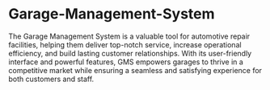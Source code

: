 # Garage-Management-System
The Garage Management System is a valuable tool for automotive repair facilities, helping them deliver top-notch service, increase operational efficiency, and build lasting customer relationships. With its user-friendly interface and powerful features, GMS empowers garages to thrive in a competitive market while ensuring a seamless and satisfying experience for both customers and staff.
